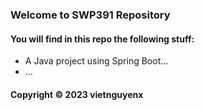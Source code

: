 ### Welcome to SWP391 Repository

#### You will find in this repo the following stuff:

* A Java project using Spring Boot...
* ...

#### Copyright © 2023 vietnguyenx
